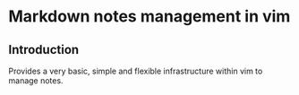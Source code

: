 # Markdown notes management in vim

## Introduction
Provides a very basic, simple and flexible infrastructure within vim to manage
notes.

